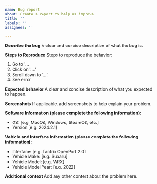 ```yaml
---
name: Bug report
about: Create a report to help us improve
title: ''
labels: ''
assignees: ''

---
```


**Describe the bug**
A clear and concise description of what the bug is.

**Steps to Reproduce**
Steps to reproduce the behavior:
1. Go to '...'
2. Click on '....'
3. Scroll down to '....'
4. See error

**Expected behavior**
A clear and concise description of what you expected to happen.

**Screenshots**
If applicable, add screenshots to help explain your problem.

**Software Information (please complete the following information):**
 - OS: [e.g. MacOS, Windows, SteamOS, etc.]
 - Version [e.g. 2024.2.1]

**Vehicle and Interface Information (please complete the following information):**
- Interface: [e.g. Tactrix OpenPort 2.0]
- Vehicle Make: [e.g. Subaru]
- Vehicle Model: [e.g. WRX]
- Vehicle Model Year: [e.g. 2022]

**Additional context**
Add any other context about the problem here.
